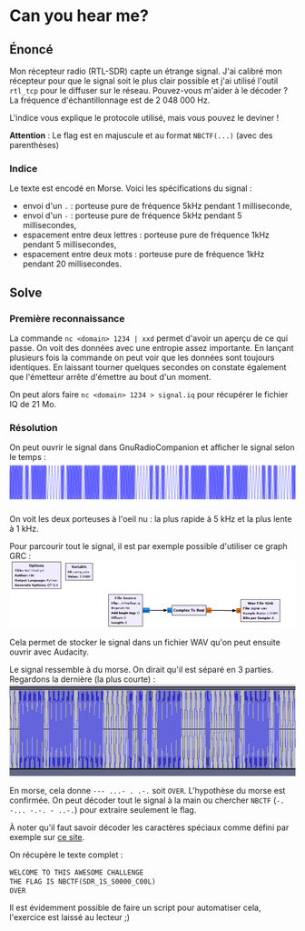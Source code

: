 # Can you hear me?

## Énoncé 

Mon récepteur radio (RTL-SDR) capte un étrange signal. J'ai calibré mon récepteur pour que le signal soit le plus clair possible et j'ai utilisé l'outil `rtl_tcp` pour le diffuser sur le réseau. Pouvez-vous m'aider à le décoder ?
La fréquence d'échantillonnage est de 2 048 000 Hz.

L'indice vous explique le protocole utilisé, mais vous pouvez le deviner !

**Attention** : Le flag est en majuscule et au format `NBCTF(...)` (avec des parenthèses)

### Indice

Le texte est encodé en Morse. Voici les spécifications du signal :
* envoi d'un `.` : porteuse pure de fréquence 5kHz pendant 1 milliseconde,
* envoi d'un `-` : porteuse pure de fréquence 5kHz pendant 5 millisecondes,
* espacement entre deux lettres : porteuse pure de fréquence 1kHz pendant 5 millisecondes,
* espacement entre deux mots : porteuse pure de fréquence 1kHz pendant 20 millisecondes.

## Solve

### Première reconnaissance

La commande `nc <domain> 1234 | xxd` permet d'avoir un aperçu de ce qui passe. On voit des données avec une entropie assez importante. En lançant plusieurs fois la commande on peut voir que les données sont toujours identiques. En laissant tourner quelques secondes on constate également que l'émetteur arrête d'émettre au bout d'un moment.

On peut alors faire `nc <domain> 1234 > signal.iq` pour récupérer le fichier IQ de 21 Mo.

### Résolution

On peut ouvrir le signal dans GnuRadioCompanion et afficher le signal selon le temps :
![signal](signal.png)

On voit les deux porteuses à l'oeil nu : la plus rapide à 5 kHz et la plus lente à 1 kHz.

Pour parcourir tout le signal, il est par exemple possible d'utiliser ce graph GRC :
![grc](grc.png)

Cela permet de stocker le signal dans un fichier WAV qu'on peut ensuite ouvrir avec Audacity.

Le signal ressemble à du morse. On dirait qu'il est séparé en 3 parties. Regardons la dernière (la plus courte) :
![](over.png)

En morse, cela donne  `--- ...- . .-.` soit `OVER`. L'hypothèse du morse est confirmée. On peut décoder tout le signal à la main ou chercher `NBCTF` (`-. -... -.-. - ..-.`) pour extraire seulement le flag.

À noter qu'il faut savoir décoder les caractères spéciaux comme défini par exemple sur [ce site](https://the-daily-dabble.com/morse-code-numbers-punctuation/).

On récupère le texte complet : 
```
WELCOME TO THIS AWESOME CHALLENGE
THE FLAG IS NBCTF(SDR_1S_S0000_C00L)
OVER
```

Il est évidemment possible de faire un script pour automatiser cela, l'exercice est laissé au lecteur ;)